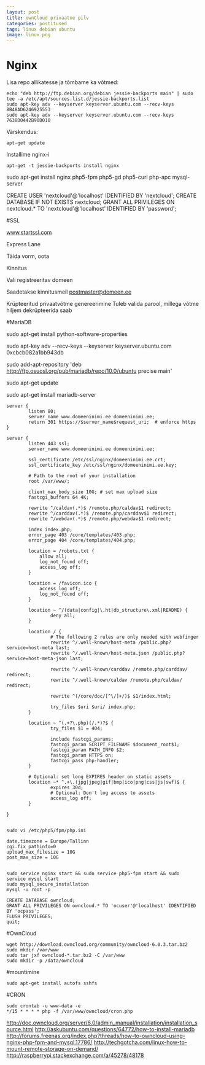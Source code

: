 ```yaml
---
layout: post
title: ownCloud privaatne pilv
categories: postitused
tags: linux debian ubuntu
image: linux.png
---
```



# Nginx

Lisa repo allikatesse ja tõmbame ka võtmed:

    echo "deb http://ftp.debian.org/debian jessie-backports main" | sudo tee -a /etc/apt/sources.list.d/jessie-backports.list
    sudo apt-key adv --keyserver keyserver.ubuntu.com --recv-keys 8B48AD6246925553
    sudo apt-key adv --keyserver keyserver.ubuntu.com --recv-keys 7638D0442B90D010

Värskendus:

    apt-get update

Installime nginx-i

    apt-get -t jessie-backports install nginx





sudo apt-get install nginx php5-fpm php5-gd php5-curl php-apc mysql-server

CREATE USER 'nextcloud'@'localhost' IDENTIFIED BY 'nextcloud';
CREATE DATABASE IF NOT EXISTS nextcloud;
GRANT ALL PRIVILEGES ON nextcloud.* TO 'nextcloud'@'localhost' IDENTIFIED BY 'password';


#SSL

www.startssl.com

Express Lane

Täida vorm, oota

Kinnitus

Vali registreeritav domeen

Saadetakse kinnitusmeil postmaster@domeen.ee

Krüpteeritud privaatvõtme genereerimine
Tuleb valida parool, millega võtme hiljem dekrüpteerida saab




#MariaDB

sudo apt-get install python-software-properties

sudo apt-key adv --recv-keys --keyserver keyserver.ubuntu.com 0xcbcb082a1bb943db

sudo add-apt-repository 'deb http://ftp.osuosl.org/pub/mariadb/repo/10.0/ubuntu precise main'

sudo apt-get update

sudo apt-get install mariadb-server



    server {
            listen 80;
            server_name www.domeeninimi.ee domeeninimi.ee;
            return 301 https://$server_name$request_uri;  # enforce https
    }

    server {
            listen 443 ssl;
            server_name www.domeeninimi.ee domeeninimi.ee;

            ssl_certificate /etc/ssl/nginx/domeeninimi.ee.crt;
            ssl_certificate_key /etc/ssl/nginx/domeeninimi.ee.key;

            # Path to the root of your installation
            root /var/www/;

            client_max_body_size 10G; # set max upload size
            fastcgi_buffers 64 4K;

            rewrite ^/caldav(.*)$ /remote.php/caldav$1 redirect;
            rewrite ^/carddav(.*)$ /remote.php/carddav$1 redirect;
            rewrite ^/webdav(.*)$ /remote.php/webdav$1 redirect;

            index index.php;
            error_page 403 /core/templates/403.php;
            error_page 404 /core/templates/404.php;

            location = /robots.txt {
                allow all;
                log_not_found off;
                access_log off;
            }

            location = /favicon.ico {
                access_log off;
                log_not_found off;
            }

            location ~ ^/(data|config|\.ht|db_structure\.xml|README) {
                    deny all;
            }

            location / {
                    # The following 2 rules are only needed with webfinger
                    rewrite ^/.well-known/host-meta /public.php?service=host-meta last;
                    rewrite ^/.well-known/host-meta.json /public.php?service=host-meta-json last;

                    rewrite ^/.well-known/carddav /remote.php/carddav/ redirect;
                    rewrite ^/.well-known/caldav /remote.php/caldav/ redirect;

                    rewrite ^(/core/doc/[^\/]+/)$ $1/index.html;

                    try_files $uri $uri/ index.php;
            }

            location ~ ^(.+?\.php)(/.*)?$ {
                    try_files $1 = 404;

                    include fastcgi_params;
                    fastcgi_param SCRIPT_FILENAME $document_root$1;
                    fastcgi_param PATH_INFO $2;
                    fastcgi_param HTTPS on;
                    fastcgi_pass php-handler;
            }

            # Optional: set long EXPIRES header on static assets
            location ~* ^.+\.(jpg|jpeg|gif|bmp|ico|png|css|js|swf)$ {
                    expires 30d;
                    # Optional: Don't log access to assets
                    access_log off;
            }

    }


    sudo vi /etc/php5/fpm/php.ini

    date.timezone = Europe/Tallinn
    cgi.fix_pathinfo=0
    upload_max_filesize = 10G
    post_max_size = 10G


    sudo service nginx start && sudo service php5-fpm start && sudo service mysql start
    sudo mysql_secure_installation
    mysql -u root -p

    CREATE DATABASE owncloud;
    GRANT ALL PRIVILEGES ON owncloud.* TO 'ocuser'@'localhost' IDENTIFIED BY 'ocpass';
    FLUSH PRIVILEGES;
    quit;


#OwnCloud

    wget http://download.owncloud.org/community/owncloud-6.0.3.tar.bz2
    sudo mkdir /var/www
    sudo tar jxf owncloud-*.tar.bz2 -C /var/www
    sudo mkdir -p /data/owncloud



#mountimine

    sudo apt-get install autofs sshfs




#CRON

    sudo crontab -u www-data -e
    */15 * * * * php -f /var/www/owncloud/cron.php

http://doc.owncloud.org/server/6.0/admin_manual/installation/installation_source.html
http://askubuntu.com/questions/64772/how-to-install-mariadb
http://forums.freenas.org/index.php?threads/how-to-owncloud-using-nginx-php-fpm-and-mysql.17786/
http://techgotcha.com/linux-how-to-mount-remote-storage-on-demand/
http://raspberrypi.stackexchange.com/a/45278/48178
